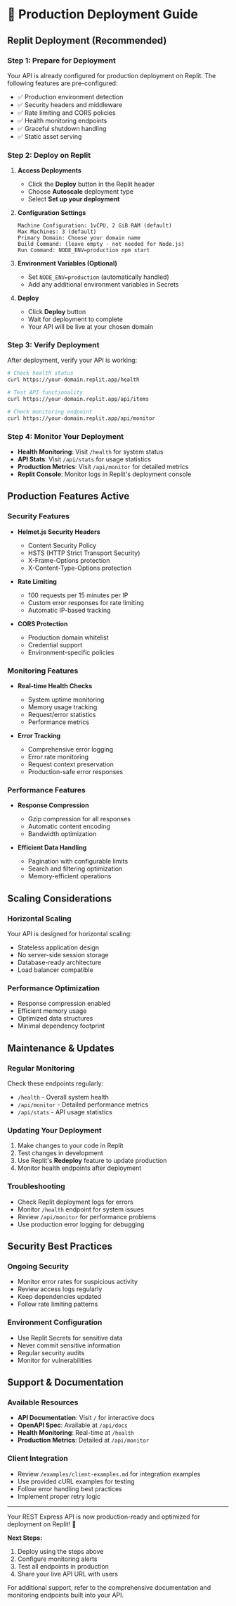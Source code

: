 
# 🚀 Production Deployment Guide

## Replit Deployment (Recommended)

### Step 1: Prepare for Deployment
Your API is already configured for production deployment on Replit. The following features are pre-configured:

- ✅ Production environment detection
- ✅ Security headers and middleware
- ✅ Rate limiting and CORS policies
- ✅ Health monitoring endpoints
- ✅ Graceful shutdown handling
- ✅ Static asset serving

### Step 2: Deploy on Replit

1. **Access Deployments**
   - Click the **Deploy** button in the Replit header
   - Choose **Autoscale** deployment type
   - Select **Set up your deployment**

2. **Configuration Settings**
   ```
   Machine Configuration: 1vCPU, 2 GiB RAM (default)
   Max Machines: 3 (default)
   Primary Domain: Choose your domain name
   Build Command: (leave empty - not needed for Node.js)
   Run Command: NODE_ENV=production npm start
   ```

3. **Environment Variables (Optional)**
   - Set `NODE_ENV=production` (automatically handled)
   - Add any additional environment variables in Secrets

4. **Deploy**
   - Click **Deploy** button
   - Wait for deployment to complete
   - Your API will be live at your chosen domain

### Step 3: Verify Deployment

After deployment, verify your API is working:

```bash
# Check health status
curl https://your-domain.replit.app/health

# Test API functionality
curl https://your-domain.replit.app/api/items

# Check monitoring endpoint
curl https://your-domain.replit.app/api/monitor
```

### Step 4: Monitor Your Deployment

- **Health Monitoring**: Visit `/health` for system status
- **API Stats**: Visit `/api/stats` for usage statistics
- **Production Metrics**: Visit `/api/monitor` for detailed metrics
- **Replit Console**: Monitor logs in Replit's deployment console

## Production Features Active

### Security Features
- **Helmet.js Security Headers**
  - Content Security Policy
  - HSTS (HTTP Strict Transport Security)
  - X-Frame-Options protection
  - X-Content-Type-Options protection

- **Rate Limiting**
  - 100 requests per 15 minutes per IP
  - Custom error responses for rate limiting
  - Automatic IP-based tracking

- **CORS Protection**
  - Production domain whitelist
  - Credential support
  - Environment-specific policies

### Monitoring Features
- **Real-time Health Checks**
  - System uptime monitoring
  - Memory usage tracking
  - Request/error statistics
  - Performance metrics

- **Error Tracking**
  - Comprehensive error logging
  - Error rate monitoring
  - Request context preservation
  - Production-safe error responses

### Performance Features
- **Response Compression**
  - Gzip compression for all responses
  - Automatic content encoding
  - Bandwidth optimization

- **Efficient Data Handling**
  - Pagination with configurable limits
  - Search and filtering optimization
  - Memory-efficient operations

## Scaling Considerations

### Horizontal Scaling
Your API is designed for horizontal scaling:
- Stateless application design
- No server-side session storage
- Database-ready architecture
- Load balancer compatible

### Performance Optimization
- Response compression enabled
- Efficient memory usage
- Optimized data structures
- Minimal dependency footprint

## Maintenance & Updates

### Regular Monitoring
Check these endpoints regularly:
- `/health` - Overall system health
- `/api/monitor` - Detailed performance metrics
- `/api/stats` - API usage statistics

### Updating Your Deployment
1. Make changes to your code in Replit
2. Test changes in development
3. Use Replit's **Redeploy** feature to update production
4. Monitor health endpoints after deployment

### Troubleshooting
- Check Replit deployment logs for errors
- Monitor `/health` endpoint for system issues
- Review `/api/monitor` for performance problems
- Use production error logging for debugging

## Security Best Practices

### Ongoing Security
- Monitor error rates for suspicious activity
- Review access logs regularly
- Keep dependencies updated
- Follow rate limiting patterns

### Environment Configuration
- Use Replit Secrets for sensitive data
- Never commit sensitive information
- Regular security audits
- Monitor for vulnerabilities

## Support & Documentation

### Available Resources
- **API Documentation**: Visit `/` for interactive docs
- **OpenAPI Spec**: Available at `/api/docs`
- **Health Monitoring**: Real-time at `/health`
- **Production Metrics**: Detailed at `/api/monitor`

### Client Integration
- Review `/examples/client-examples.md` for integration examples
- Use provided cURL examples for testing
- Follow error handling best practices
- Implement proper retry logic

---

Your REST Express API is now production-ready and optimized for deployment on Replit! 🎉

**Next Steps:**
1. Deploy using the steps above
2. Configure monitoring alerts
3. Test all endpoints in production
4. Share your live API URL with users

For additional support, refer to the comprehensive documentation and monitoring endpoints built into your API.
